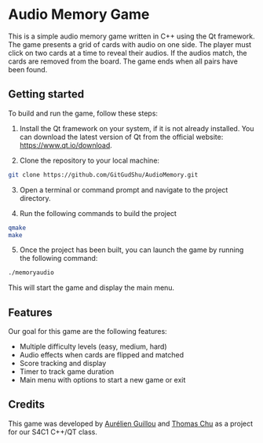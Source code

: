 # **Audio Memory Game**

This is a simple audio memory game written in C++ using the Qt framework. The game presents a grid of cards with audio on one side. The player must click on two cards at a time to reveal their audios. If the audios match, the cards are removed from the board. The game ends when all pairs have been found.

## **Getting started**

To build and run the game, follow these steps:

1. Install the Qt framework on your system, if it is not already installed. You can download the latest version of Qt from the official website: https://www.qt.io/download.

2. Clone the repository to your local machine:

```bash
git clone https://github.com/GitGudShu/AudioMemory.git
```

3. Open a terminal or command prompt and navigate to the project directory.

4. Run the following commands to build the project

```bash
qmake
make
```

5. Once the project has been built, you can launch the game by running the following command:

```bash
./memoryaudio
```

This will start the game and display the main menu.

## **Features**

Our goal for this game are the following features:

- Multiple difficulty levels (easy, medium, hard)
- Audio effects when cards are flipped and matched
- Score tracking and display
- Timer to track game duration
- Main menu with options to start a new game or exit

## **Credits**

This game was developed by [Aurélien Guillou](https://github.com/aurelienGUILLOU) and [Thomas Chu](https://github.com/GitGudShu) as a project for our S4C1 C++/QT class.

